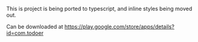 This is project is being ported to typescript, and inline styles being moved out.



Can be downloaded at https://play.google.com/store/apps/details?id=com.todoer
